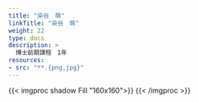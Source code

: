 ```yaml
---
title: "染谷　萌"
linkTitle: "染谷　萌"
weight: 22
type: docs
description: >
  博士前期課程　1年
resources:
- src: "**.{png,jpg}"
---
```


{{< imgproc shadow Fill "160x160">}}
{{< /imgproc >}}




